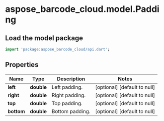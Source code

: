 # aspose_barcode_cloud.model.Padding

## Load the model package
```dart
import 'package:aspose_barcode_cloud/api.dart';
```

## Properties
Name | Type | Description | Notes
---- | ---- | ----------- | -----
**left** | **double** | Left padding. | [optional] [default to null]
**right** | **double** | Right padding. | [optional] [default to null]
**top** | **double** | Top padding. | [optional] [default to null]
**bottom** | **double** | Bottom padding. | [optional] [default to null]


